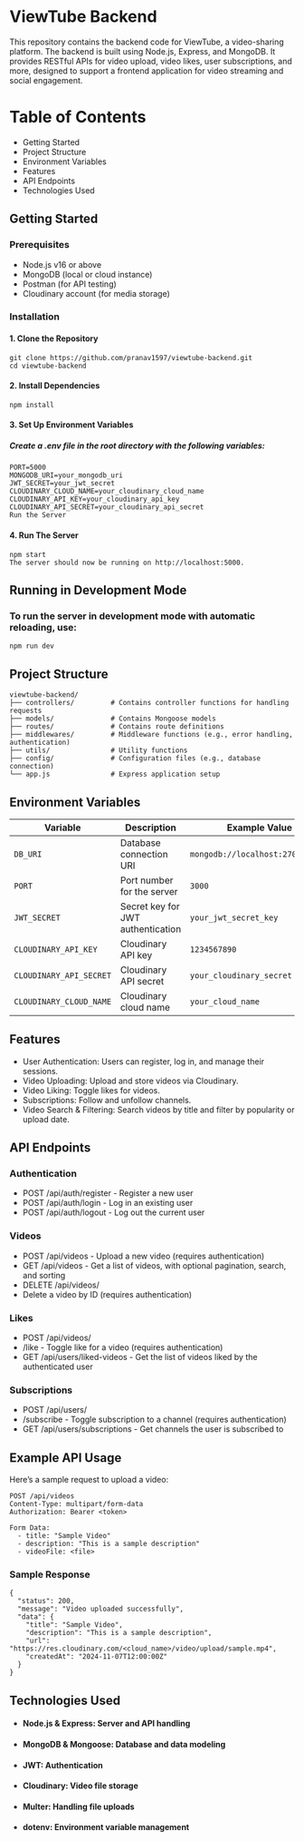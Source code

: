 # ViewTube Backend
This repository contains the backend code for ViewTube, a video-sharing platform. The backend is built using Node.js, Express, and MongoDB. It provides RESTful APIs for video upload, video likes, user subscriptions, and more, designed to support a frontend application for video streaming and social engagement.

# Table of Contents
- Getting Started
- Project Structure
- Environment Variables
- Features
- API Endpoints
- Technologies Used

## Getting Started
### Prerequisites
- Node.js v16 or above
- MongoDB (local or cloud instance)
- Postman (for API testing)
- Cloudinary account (for media storage)
  
### Installation
#### 1. Clone the Repository

```
git clone https://github.com/pranav1597/viewtube-backend.git
cd viewtube-backend
```
#### 2. Install Dependencies

```
npm install
```
#### 3. Set Up Environment Variables

  ##### Create a .env file in the root directory with the following variables:


```
PORT=5000
MONGODB_URI=your_mongodb_uri
JWT_SECRET=your_jwt_secret
CLOUDINARY_CLOUD_NAME=your_cloudinary_cloud_name
CLOUDINARY_API_KEY=your_cloudinary_api_key
CLOUDINARY_API_SECRET=your_cloudinary_api_secret
Run the Server
```

#### 4. Run The Server
```
npm start
The server should now be running on http://localhost:5000.
```

## Running in Development Mode
### To run the server in development mode with automatic reloading, use:

```
npm run dev
```

## Project Structure

```
viewtube-backend/
├── controllers/         # Contains controller functions for handling requests
├── models/              # Contains Mongoose models
├── routes/              # Contains route definitions
├── middlewares/         # Middleware functions (e.g., error handling, authentication)
├── utils/               # Utility functions
├── config/              # Configuration files (e.g., database connection)
└── app.js               # Express application setup
```

## Environment Variables

| Variable             | Description                      | Example Value          |
|----------------------|----------------------------------|------------------------|
| `DB_URI`             | Database connection URI         | `mongodb://localhost:27017/mydb` |
| `PORT`               | Port number for the server      | `3000`                 |
| `JWT_SECRET`         | Secret key for JWT authentication | `your_jwt_secret_key`   |
| `CLOUDINARY_API_KEY` | Cloudinary API key              | `1234567890`           |
| `CLOUDINARY_API_SECRET` | Cloudinary API secret       | `your_cloudinary_secret` |
| `CLOUDINARY_CLOUD_NAME` | Cloudinary cloud name      | `your_cloud_name`      |


## Features
- User Authentication: Users can register, log in, and manage their sessions.
- Video Uploading: Upload and store videos via Cloudinary.
- Video Liking: Toggle likes for videos.
- Subscriptions: Follow and unfollow channels.
- Video Search & Filtering: Search videos by title and filter by popularity or upload date.

## API Endpoints

### Authentication
- POST /api/auth/register - Register a new user
- POST /api/auth/login - Log in an existing user
- POST /api/auth/logout - Log out the current user

### Videos
- POST /api/videos - Upload a new video (requires authentication)
- GET /api/videos - Get a list of videos, with optional pagination, search, and sorting
- DELETE /api/videos/
- Delete a video by ID (requires authentication)
  
### Likes
- POST /api/videos/
- /like - Toggle like for a video (requires authentication)
- GET /api/users/liked-videos - Get the list of videos liked by the authenticated user

### Subscriptions
- POST /api/users/
- /subscribe - Toggle subscription to a channel (requires authentication)
- GET /api/users/subscriptions - Get channels the user is subscribed to


## Example API Usage
Here’s a sample request to upload a video:

```
POST /api/videos
Content-Type: multipart/form-data
Authorization: Bearer <token>

Form Data:
  - title: "Sample Video"
  - description: "This is a sample description"
  - videoFile: <file>
```

### Sample Response
```
{
  "status": 200,
  "message": "Video uploaded successfully",
  "data": {
    "title": "Sample Video",
    "description": "This is a sample description",
    "url": "https://res.cloudinary.com/<cloud_name>/video/upload/sample.mp4",
    "createdAt": "2024-11-07T12:00:00Z"
  }
}
```

## Technologies Used
-  #### Node.js & Express: Server and API handling
- #### MongoDB & Mongoose: Database and data modeling
- #### JWT: Authentication
- #### Cloudinary: Video file storage
- #### Multer: Handling file uploads
- #### dotenv: Environment variable management
